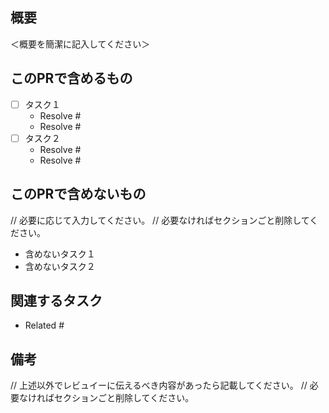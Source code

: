 ## 概要

＜概要を簡潔に記入してください＞

## このPRで含めるもの

- [ ] タスク１
  - Resolve #
  - Resolve #
- [ ] タスク２
  - Resolve #
  - Resolve #

## このPRで含めないもの

// 必要に応じて入力してください。
// 必要なければセクションごと削除してください。

- 含めないタスク１
- 含めないタスク２

## 関連するタスク

- Related #

## 備考

// 上述以外でレビュイーに伝えるべき内容があったら記載してください。
// 必要なければセクションごと削除してください。
